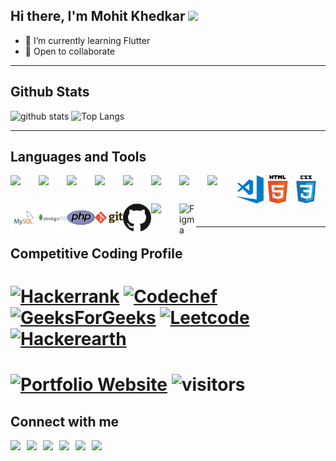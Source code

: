 ## Hi there, I'm Mohit Khedkar <img src="https://raw.githubusercontent.com/MartinHeinz/MartinHeinz/master/wave.gif" width="30px">


- 🌱 I’m currently learning Flutter
- 👯 Open to collaborate 

 ----
## Github Stats
![github stats](https://github-readme-stats.vercel.app/api?username=mohitkhedkar&count_private=true&show_icons=true&theme=gruvbox) <!-- ![GitHub Streak](https://github-readme-streak-stats.herokuapp.com/?user=mohitkhedkar&theme=highcontrast) --> ![Top Langs](https://github-readme-stats.vercel.app/api/top-langs/?username=mohitkhedkar&layout=compact&langs_count=8)


----
## Languages and Tools 

<img  align="left" width="45px" src="https://img.icons8.com/color/60/000000/c-programming.png"/>

<img  align="left" width="45px" src="https://img.icons8.com/color/60/000000/c-plus-plus-logo.png"/>
 
<img  align="left" width="45px" src="https://img.icons8.com/color/64/000000/java-coffee-cup-logo.png"/>
 
<img  align="left" width="45px" src="https://img.icons8.com/color/60/000000/python.png"/>

<img  align="left" width="45px" src="https://img.icons8.com/color/60/000000/javascript.png"/>

<img  align="left" width="45px" src="https://img.icons8.com/color/60/000000/c-sharp-logo.png"/>

<img  align="left" width="45px" src="https://img.icons8.com/color/60/000000/dart.png"/>

<img  align="left" width="45px" src="https://img.icons8.com/color/60/000000/flutter.png"/>

<img align="left" alt="Visual Studio Code" width="45px" src="https://raw.githubusercontent.com/github/explore/80688e429a7d4ef2fca1e82350fe8e3517d3494d/topics/visual-studio-code/visual-studio-code.png" />
  
<img align="left" alt="HTML5" width="45px" src="https://raw.githubusercontent.com/github/explore/80688e429a7d4ef2fca1e82350fe8e3517d3494d/topics/html/html.png" />
  
<img align="left" alt="CSS3" width="45px" src="https://raw.githubusercontent.com/github/explore/80688e429a7d4ef2fca1e82350fe8e3517d3494d/topics/css/css.png" />
  
<img align="left" alt="MySQL" width="45px" src="https://raw.githubusercontent.com/github/explore/80688e429a7d4ef2fca1e82350fe8e3517d3494d/topics/mysql/mysql.png" />

<img align="left" alt="MongoDB" width="45px" src="https://raw.githubusercontent.com/github/explore/80688e429a7d4ef2fca1e82350fe8e3517d3494d/topics/mongodb/mongodb.png" />

<img align="left" alt="PHP" width="45px" src="https://raw.githubusercontent.com/github/explore/80688e429a7d4ef2fca1e82350fe8e3517d3494d/topics/php/php.png" />
  
<img align="left" alt="Git" width="45px" src="https://raw.githubusercontent.com/github/explore/80688e429a7d4ef2fca1e82350fe8e3517d3494d/topics/git/git.png" />
  
<img align="left" alt="GitHub" width="45px" src="https://raw.githubusercontent.com/github/explore/78df643247d429f6cc873026c0622819ad797942/topics/github/github.png" />
   <br><br>

<img  align="left" width="45px" src="https://img.icons8.com/color/60/000000/atom-editor.png"/>


<img align="left" alt="Figma" width="27px" src="https://seeklogo.com/images/F/figma-logo-E4E21D3AEA-seeklogo.com.png"/>
  <br><br>

---
## Competitive  Coding Profile
 # [![Hackerrank](https://img.shields.io/badge/-Hackerrank-00b300?style=flat&labelColor=00b300&logo=hackerrank&logoColor=white)](https://www.hackerrank.com/mohitkhedkar)   [![Codechef](https://img.shields.io/badge/-Codechef-5a331b?style=flat&labelColor=5a331b&logo=Codechef&logoColor=white)](https://www.codechef.com/users/mohitkhedkar)   [![GeeksForGeeks](https://img.shields.io/badge/-GeeksForGeeks-006600?style=flat&labelColor=#006600&logo=Geeksforgeeks&logoColor=white)](https://auth.geeksforgeeks.org/user/mohitkhedkar/practice/)   [![Leetcode](https://img.shields.io/badge/-leetcode-f89f1b?style=flat&labelColor=f89f1b&logo=leetcode&logoColor=white)](https://leetcode.com/mohitkhedkar/)   [![Hackerearth](https://img.shields.io/badge/-hackerearth-323754?style=flat&labelColor=323754&logo=hackerearth&logoColor=d6d7dd)](https://www.hackerearth.com/@mohitkhedkar)


# [![Portfolio Website](https://img.shields.io/badge/Portfolio%20website-yellow)]()  ![visitors](https://visitor-badge.laobi.icu/badge?page_id=mohitkhedkar.visitor-badge)  <!-- ![GitHub stars](https://img.shields.io/github/stars/mohitkhedkar/mohitkhedkar?style=social)  -->

## Connect with me
<!--[<img align="left"  width="26px" src="https://raw.githubusercontent.com/iconic/open-iconic/master/svg/globe.svg" />][website]-->
[<img align="left"  width="26px" src="https://cdn.jsdelivr.net/npm/simple-icons@v3/icons/linkedin.svg" />][linkedin]
[<img align="left" width="26px" src="https://cdn.jsdelivr.net/npm/simple-icons@3.4.0/icons/gmail.svg" />][mail]
[<img align="left" width="26px" src="https://cdn.jsdelivr.net/npm/simple-icons@3.4.0/icons/github.svg" />][github]
[<img align="left" width="26px" src="https://cdn.jsdelivr.net/npm/simple-icons@3.4.0/icons/twitter.svg" />][twitter]
[<img align="left" width="26px" src="https://cdn.jsdelivr.net/npm/simple-icons@3.4.0/icons/stackoverflow.svg" />][stackoverflow]
[<img align="left" width="26px" src="https://cdn.jsdelivr.net/npm/simple-icons@3.4.0/icons/instagram.svg" />][instagram]

<!-- <p align="left"> <img src="https://komarev.com/ghpvc/?username=mohitkhedkar&label=Views&color=blue&style=plastic" alt="mohitkhedkar" /> </p> -->

<!--[website]: https://mohitkhedkar.github.io/portfolio/ -->
[linkedin]: https://www.linkedin.com/in/mohit-khedkar-63a6051a3/
[github]: https://github.com/mohitkhedkar
[stackoverflow]: https://stackoverflow.com/users/14565813/mohit-khedkar
[twitter]: https://twitter.com/mohitk0521
[mail]: mailto:mohitkhedkar521@gmail.com
[instagram]: https://instagram.com/
